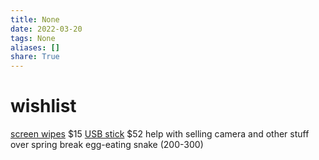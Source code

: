 ```yaml
---
title: None
date: 2022-03-20
tags: None
aliases: []
share: True
---
```

# wishlist
[screen wipes](https://www.amazon.com/iCloth-Lens-Cleaning-Wipes-Inches/dp/B00HTEYUEM/ref=sr_1_18?crid=31W9C6E3YVMER&keywords=glasses%2Bcloth%2Bsmall%2B100&qid=1647798955&s=electronics&sprefix=glasses%2Bcloth%2Bsmall%2B100%2Celectronics%2C90&sr=1-18&th=1) $15
[USB stick](https://www.amazon.com/gp/product/B0842NYBHN/ref=ox_sc_act_title_1?smid=ATVPDKIKX0DER&psc=1) $52
help with selling camera and other stuff over spring break
egg-eating snake (200-300)